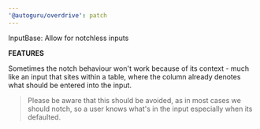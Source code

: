 ```yaml
---
'@autoguru/overdrive': patch
---
```


InputBase: Allow for notchless inputs

**FEATURES**

Sometimes the notch behaviour won't work because of its context - much like an
input that sites within a table, where the column already denotes what should be
entered into the input.

> Please be aware that this should be avoided, as in most cases we should notch,
> so a user knows what's in the input especially when its defaulted.
